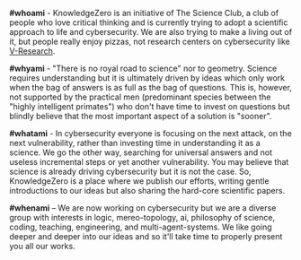 **#whoami** - KnowledgeZero is an initiative of The Science Club, a club of people who love critical thinking and is currently trying to adopt a scientific approach to life and cybersecurity. We are also trying to make a living out of it, but people really enjoy pizzas, not research centers on cybersecurity like [V-Research](https://v-research.it).

**#whyami** - "There is no royal road to science" nor to geometry. Science requires understanding but it is ultimately driven by ideas which only work when the bag of answers is as full as the bag of questions. This is, however, not supported by the practical men (predominant species between the "highly intelligent primates") who don't have time to invest on questions but blindly believe that the most important aspect of a solution is "sooner".

**#whatami** - In cybersecurity everyone is focusing on the next attack, on the next vulnerability, rather than investing time in understanding it as a science. We go the other way, searching for universal answers and not useless incremental steps or yet another vulnerability. You may believe that science is already driving cybersecurity but it is not the case. So, KnowledgeZero is a place where we publish our efforts, writing gentle introductions to our ideas but also sharing the hard-core scientific papers.

**#whenami** – We are now working on cybersecurity but we are a diverse group with interests in logic, mereo-topology, ai, philosophy of science, coding, teaching, engineering, and multi-agent-systems. We like going deeper and deeper into our ideas and so it'll take time to properly present you all our works. 
